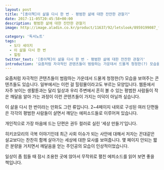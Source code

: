 ```yaml
---
layout: post
title: "[종이책]이 삶을 다시 한 번 - 평범한 삶에 대한 잔잔한 관찰기"
date: 2017-11-05T20:45:58+00:00
description: 평범한 삶에 대한 잔잔한 관찰기
image: http://image.aladin.co.kr/product/11637/92/letslook/8959199087_f.jpg

category: '독서노트'  
tags: 
  - 도다 세이지
  - 이 삶을 다시 한 번
  - 힐링
twitter_text: '[종이책]이 삶을 다시 한 번 - 평범한 삶에 대한 잔잔한 관찰기'
introduction: '요즘처럼 자극적인 콘텐츠들이 범람하는 가운데서 드물게 청정한(?) 모습을 보여주는 콘텐츠들도 있습니다.'
---
```


요즘처럼 자극적인 콘텐츠들이 범람하는 가운데서 드물게 청정한(?) 모습을 보여주는 콘텐츠들도 있습니다. 일부에서는 이런 걸 힐링물이라고도 부르는 모양입니다. 웹툰에서 자주 보이는 생활툰과는 달리 일상과 우리 주변에서 흔히 볼 수 있는 평범한 사람들이 작은 깨달음 알아 가는 과정이 이런 콘텐츠들이 가지는 미덕이 아닐까 싶습니다.

이 삶을 다시 한 번이라는 만화도 그런 류입니다. 2~4페이지 내외로 구성된 여러 단편들은 각각의 평범한 사람들이 살면서 깨닫는 에피소드들로 이루어져 있습니다.
  
개인적으로 가장 마음에 드는 단편은 권두 컬러로 실린 &#8216;세상 만들기&#8217;입니다.
  
히키코모리의 극복 이야기인데 최근 사회 이슈가 되는 사안에 대해서 저자는 꼰대같은 설교보다는 찬찬히 함께 살아가는 세상에 대한 묘사를 보여줍니다. 몇 페이지 안되는 짧은 분량을 거치면서 깨달음을 얻는 주인공의 모습이 인상적이었습니다.

일상이 좀 힘들 때 잠시 조용한 곳에 앉아서 무작위로 펼친 에피소드를 읽어 보면 좋을 책입니다.